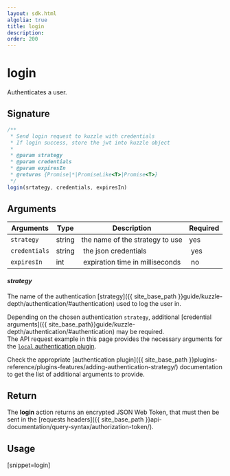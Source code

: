 ```yaml
---
layout: sdk.html
algolia: true
title: login
description:
order: 200
---
```


# login

Authenticates a user.

## Signature

```javascript
/**
 * Send login request to kuzzle with credentials
 * If login success, store the jwt into kuzzle object
 *
 * @param strategy
 * @param credentials
 * @param expiresIn
 * @returns {Promise|*|PromiseLike<T>|Promise<T>}
 */
login(srtategy, credentials, expiresIn)
```

## Arguments

| Arguments    | Type    | Description | Required
|--------------|---------|-------------|----------
| ``strategy`` | string | the name of the strategy to use    | yes
| ``credentials`` | string | the json credentials | yes
| ``expiresIn`` | int | expiration time in milliseconds | no

#### ***strategy***

The name of the authentication [strategy]({{ site_base_path }}guide/kuzzle-depth/authentication/#authentication) used to log the user in.

Depending on the chosen authentication `strategy`, additional [credential arguments]({{ site_base_path}}guide/kuzzle-depth/authentication/#authentication) may be required.  
The API request example in this page provides the necessary arguments for the [`local` authentication plugin](https://github.com/kuzzleio/kuzzle-plugin-auth-passport-local).

Check the appropriate [authentication plugin]({{ site_base_path }}plugins-reference/plugins-features/adding-authentication-strategy/) documentation to get the list of additional arguments to provide.

## Return

The **login** action returns an encrypted JSON Web Token, that must then be sent in the [requests headers]({{ site_base_path }}api-documentation/query-syntax/authorization-token/).

## Usage

[snippet=login]
